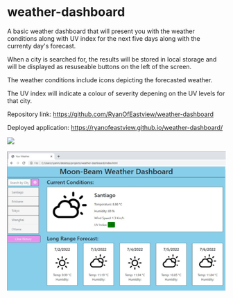 # weather-dashboard

A basic weather dashboard that will present you with the weather conditions along with UV index for the next five days along with the currenty day's forecast.

When a city is searched for, the results will be stored in local storage and will be displayed as resuseable buttons on the left of the screen.

The weather conditions include icons depicting the forecasted weather.

The UV index will indicate a colour of severity depening on the UV levels for that city.

Repository link: https://github.com/RyanOfEastview/weather-dashboard

Deployed application: https://ryanofeastview.github.io/weather-dashboard/

![]("https://github.com/RyanOfEastview/weather-dashboard/blob/main/assets/images/screenshot.JPG?raw=true")

<img src="./assets/images/screenshot.jpg" alt="Employee data" title="Employee Data title">